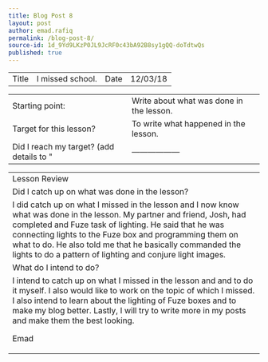 ```yaml
---
title: Blog Post 8
layout: post
author: emad.rafiq
permalink: /blog-post-8/
source-id: 1d_9Yd9LKzP0JL9JcRF0c43bA92B8sy1gQQ-doTdtwQs
published: true
---
```

<table>
  <tr>
    <td>Title</td>
    <td>I missed school.</td>
    <td>Date</td>
    <td>12/03/18</td>
  </tr>
</table>


<table>
  <tr>
    <td>Starting point:</td>
    <td>Write about what was done in the lesson.</td>
  </tr>
  <tr>
    <td>Target for this lesson?</td>
    <td>To write what happened in the lesson.</td>
  </tr>
  <tr>
    <td>Did I reach my target? 
(add details to "</td>
    <td>——————</td>
  </tr>
</table>


 

<table>
  <tr>
    <td>Lesson Review</td>
  </tr>
  <tr>
    <td>Did I catch up on what was done in the lesson?</td>
  </tr>
  <tr>
    <td>I did catch up on what I missed in the lesson and I now know what was done in the lesson. My partner and friend, Josh, had completed and Fuze task of lighting. He said that he was connecting lights to the Fuze box and programming them on what to do. He also told me that he basically commanded the lights to do a pattern of lighting and conjure light images.</td>
  </tr>
  <tr>
    <td>What do I intend to do?</td>
  </tr>
  <tr>
    <td>I intend to catch up on what I missed in the lesson and and to do it myself. I also would like to work on the topic of which I missed. I also intend to learn about the lighting of Fuze boxes and to make my blog better. Lastly, I will try to write more in my posts and make them the best looking. 
                             
Emad    
                 </td>
  </tr>
</table>



